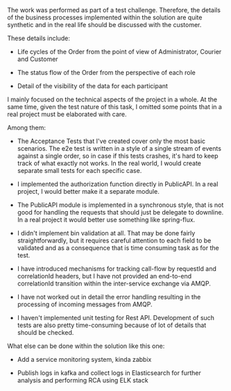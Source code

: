 ﻿The work was performed as part of a test challenge. Therefore, the details of the business processes implemented within the solution are quite synthetic and in the real life should be discussed with the customer.

These details include:

- Life cycles of the Order from the point of view of Administrator, Courier and Customer

- The status flow of the Order from the perspective of each role

- Detail of the visibility of the data for each participant

I mainly focused on the technical aspects of the project in a whole.
At the same time, given the test nature of this task, I omitted some points that in a real project must be elaborated with care. 

Among them:

- The Acceptance Tests that I've created cover only the most basic scenarios. The e2e test is written in a style of a single stream of events against a single order,  so in case if this tests crashes, it's hard to keep track of what exactly not works. In the real world, I would create separate small tests for each specific case.

- I implemented the authorization function directly in PublicAPI. In a real project, I would better make it a separate module.

- The PublicAPI module is implemented in a synchronous style, that is not good for handling the requests that should just  be delegate to downline. In a real project it would better use something like spring-flux.

- I didn't implement bin validation at all. That may be done fairly straightforwardly, but it requires careful attention to each field to be validated and as a consequence that is time consuming task as for the test. 

- I have introduced mechanisms for tracking call-flow by requestId and correlationId headers, but I have not provided an end-to-end correlationId transition within the inter-service exchange via AMQP.

- I have not worked out in detail the error handling resulting in the processing of incoming messages from AMQP. 

- I haven't implemented unit testing for Rest API. Development of such tests are also pretty time-consuming because of lot of details that should be checked.


What else can be done within the solution like this one:

- Add a service monitoring system, kinda zabbix

- Publish logs in kafka and collect logs in Elasticsearch for further analysis and performing RCA  using ELK stack

